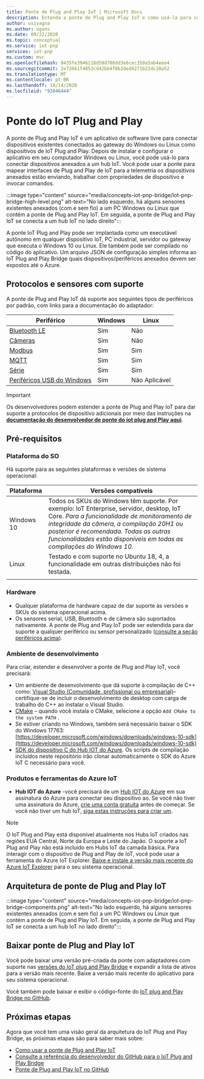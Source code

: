 ```yaml
---
title: Ponte de Plug and Play IoT | Microsoft Docs
description: Entenda a ponte de Plug and Play IoT e como usá-la para conectar dispositivos existentes conectados a um gateway Windows ou Linux como dispositivos de IoT Plug and Play.
author: usivagna
ms.author: ugans
ms.date: 09/22/2020
ms.topic: conceptual
ms.service: iot-pnp
services: iot-pnp
ms.custom: mvc
ms.openlocfilehash: 0435fe3946118d59d786dd3e6cec350a5ab4eee4
ms.sourcegitcommit: 2e72661f4853cd42bb4f0b2ded4271b22dc10a52
ms.translationtype: MT
ms.contentlocale: pt-BR
ms.lasthandoff: 10/14/2020
ms.locfileid: "92046444"
---
```

# <a name="iot-plug-and-play-bridge"></a>Ponte do IoT Plug and Play

A ponte de Plug and Play IoT é um aplicativo de software livre para conectar dispositivos existentes conectados ao gateway do Windows ou Linux como dispositivos de IoT Plug and Play. Depois de instalar e configurar o aplicativo em seu computador Windows ou Linux, você pode usá-lo para conectar dispositivos anexados a um hub IoT. Você pode usar a ponte para mapear interfaces de Plug and Play de IoT para a telemetria os dispositivos anexados estão enviando, trabalhar com propriedades de dispositivo e invocar comandos.

:::image type="content" source="media/concepts-iot-pnp-bridge/iot-pnp-bridge-high-level.png" alt-text="No lado esquerdo, há alguns sensores existentes anexados (com e sem fio) a um PC Windows ou Linux que contém a ponte de Plug and Play IoT. Em seguida, a ponte de Plug and Play IoT se conecta a um hub IoT no lado direito":::

A ponte IoT Plug and Play pode ser implantada como um executável autônomo em qualquer dispositivo IoT, PC industrial, servidor ou gateway que executa o Windows 10 ou Linux. Ele também pode ser compilado no código do aplicativo. Um arquivo JSON de configuração simples informa ao IoT Plug and Play Bridge quais dispositivos/periféricos anexados devem ser expostos até o Azure.

## <a name="supported-protocols-and-sensors"></a>Protocolos e sensores com suporte

A ponte de Plug and Play IoT dá suporte aos seguintes tipos de periféricos por padrão, com links para a documentação do adaptador:

|Periférico|Windows|Linux|
|---------|---------|---------|
|[Bluetooth LE](https://aka.ms/iot-pnp-bridge-bluetooth)       |Sim|Não|
|[Câmeras](https://aka.ms/iot-pnp-bridge-camera)               |Sim|Não|
|[Modbus](https://aka.ms/iot-pnp-bridge-modbus)                |Sim|Sim|
|[MQTT](https://aka.ms/iot-pnp-bridge-mqtt)                    |Sim|Sim|
|[Série](https://aka.ms/iot-pnp-bridge-serial)                |Sim|Sim|
|[Periféricos USB do Windows](https://aka.ms/iot-pnp-bridge-usb)  |Sim|Não Aplicável|

>[!Important]
>Os desenvolvedores podem estender a ponte de Plug and Play IoT para dar suporte a protocolos de dispositivo adicionais por meio das instruções na **[documentação do desenvolvedor de ponte do iot plug and Play aqui](https://aka.ms/iot-pnp-bridge-dev-doc)**.

## <a name="prerequisites"></a>Pré-requisitos

### <a name="os-platform"></a>Plataforma do SO

Há suporte para as seguintes plataformas e versões de sistema operacional:

|Plataforma  |Versões compatíveis  |
|---------|---------|
|Windows 10 |     Todos os SKUs do Windows têm suporte. Por exemplo: IoT Enterprise, servidor, desktop, IoT Core. *Para a funcionalidade de monitoramento de integridade da câmera, a compilação 20H1 ou posterior é recomendada. Todas as outras funcionalidades estão disponíveis em todas as compilações do Windows 10.*  |
|Linux     |Testado e com suporte no Ubuntu 18, 4, a funcionalidade em outras distribuições não foi testada.         |
||

### <a name="hardware"></a>Hardware

- Qualquer plataforma de hardware capaz de dar suporte às versões e SKUs do sistema operacional acima.
- Os sensores serial, USB, Bluetooth e de câmera são suportados nativamente. A ponte de Plug and Play IoT pode ser estendida para dar suporte a qualquer periférico ou sensor personalizado ([consulte a seção periféricos acima](#iot-plug-and-play-bridge)).

### <a name="development-environment"></a>Ambiente de desenvolvimento

Para criar, estender e desenvolver a ponte de Plug and Play IoT, você precisará:  

- Um ambiente de desenvolvimento que dá suporte à compilação de C++ como: [Visual Studio (Comunidade, profissional ou empresarial)](https://visualstudio.microsoft.com/downloads/)– certifique-se de incluir o desenvolvimento de desktop com carga de trabalho do C++ ao instalar o Visual Studio.
- [CMake](https://cmake.org/download/) – quando você instala o CMake, selecione a opção `Add CMake to the system PATH` .
- Se estiver criando no Windows, também será necessário baixar o SDK do Windows 17763: [https://developer.microsoft.com/windows/downloads/windows-10-sdk](https://developer.microsoft.com/windows/downloads/windows-10-sdk)
- [SDK do dispositivo C do Hub IOT do Azure](https://github.com/Azure/azure-iot-sdk-c). Os scripts de compilação incluídos neste repositório irão clonar automaticamente o SDK do Azure IoT C necessário para você.

### <a name="azure-iot-products-and-tools"></a>Produtos e ferramentas do Azure IoT

- **Hub IOT do Azure** -você precisará de um [Hub IOT do Azure](../iot-hub/index.yml) em sua assinatura do Azure para conectar seu dispositivo ao. Se você não tiver uma assinatura do Azure, [crie uma conta gratuita](https://azure.microsoft.com/free/) antes de começar. Se você não tiver um hub IoT, [siga estas instruções para criar um](../iot-hub/iot-hub-create-using-cli.md).

> [!Note]
> O IoT Plug and Play está disponível atualmente nos Hubs IoT criados nas regiões EUA Central, Norte da Europa e Leste do Japão. O suporte a IoT Plug and Play não está incluído em Hubs IoT da camada básica. Para interagir com o dispositivo de Plug and Play de IoT, você pode usar a ferramenta do Azure IoT Explorer. [Baixe e instale a versão mais recente do Azure IoT Explorer](./howto-use-iot-explorer.md) para o seu sistema operacional.

## <a name="iot-plug-and-play-bridge-architecture"></a>Arquitetura de ponte de Plug and Play IoT

:::image type="content" source="media/concepts-iot-pnp-bridge/iot-pnp-bridge-components.png" alt-text="No lado esquerdo, há alguns sensores existentes anexados (com e sem fio) a um PC Windows ou Linux que contém a ponte de Plug and Play IoT. Em seguida, a ponte de Plug and Play IoT se conecta a um hub IoT no lado direito":::

## <a name="download-iot-plug-and-play-bridge"></a>Baixar ponte de Plug and Play IoT

Você pode baixar uma versão pré-criada da ponte com adaptadores com suporte nas [versões do IoT plug and Play Bridge](https://aka.ms/iot-pnp-bridge-releases) e expandir a lista de ativos para a versão mais recente. Baixe a versão mais recente do aplicativo para seu sistema operacional.

Você também pode baixar e exibir o código-fonte do [IoT plug and Play Bridge no GitHub](https://aka.ms/bridge).

## <a name="next-steps"></a>Próximas etapas

Agora que você tem uma visão geral da arquitetura do IoT Plug and Play Bridge, as próximas etapas são para saber mais sobre:

- [Como usar a ponte de Plug and Play IoT](./howto-use-iot-pnp-bridge.md)
- [Consulte a referência do desenvolvedor do GitHub para o IoT Plug and Play Bridge](https://aka.ms/iot-pnp-bridge-dev-doc)
- [Ponte de Plug and Play IoT no GitHub](https://aka.ms/iotplugandplaybridge)